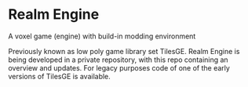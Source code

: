 # Realm Engine
A voxel game (engine) with build-in modding environment

Previously known as low poly game library set TilesGE. Realm Engine is being developed in a private repository, with this repo containing an overview and updates.
For legacy purposes code of one of the early versions of TilesGE is available.

